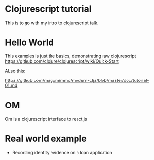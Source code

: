 # Clojurescript tutorial

This is to go with my intro to clojurescript talk.



# Hello World

This examples is just the basics, demonstrating raw clojurescript  https://github.com/clojure/clojurescript/wiki/Quick-Start

ALso this:

https://github.com/magomimmo/modern-cljs/blob/master/doc/tutorial-01.md


# OM

Om is a clojurescript interface to react.js

# Real world example

- Recording identity evidence on a loan application



